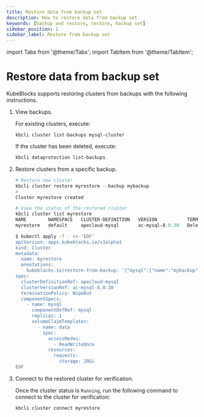 ```yaml
---
title: Restore data from backup set
description: How to restore data from backup set
keywords: [backup and restore, restore, backup set]
sidebar_position: 1
sidebar_label: Restore from backup set
---
```


import Tabs from '@theme/Tabs';
import TabItem from '@theme/TabItem';

# Restore data from backup set

KubeBlocks supports restoring clusters from backups with the following instructions.

1. View backups.
   
   For existing clusters, execute:

   ```shell
   kbcli cluster list-backups mysql-cluster
   ```

   If the cluster has been deleted, execute:

   ```bash
   kbcli dataprotection list-backups
   ```

2. Restore clusters from a specific backup.

    <Tabs>

    <TabItem value="kbcli" label="kbcli" default>

    ```powershell
    # Restore new cluster
    kbcli cluster restore myrestore --backup mybackup
    >
    Cluster myrestore created

    # View the status of the restored cluster
    kbcli cluster list myrestore
    NAME        NAMESPACE   CLUSTER-DEFINITION   VERSION           TERMINATION-POLICY   STATUS    CREATED-TIME
    myrestore   default     apecloud-mysql       ac-mysql-8.0.30   Delete               Running   Oct 30,2023 16:26 UTC+0800
    ```

    </TabItem>

    <TabItem value="kubectl" label="kubectl">

    ```bash
    $ kubectl apply -f - <<-'EOF'
    apiVersion: apps.kubeblocks.io/v1alpha1
    kind: Cluster
    metadata:
      name: myrestore
      annotations:
        kubeblocks.io/restore-from-backup: '{"mysql":{"name":"mybackup","namespace":"default"}}'
    spec:
      clusterDefinitionRef: apecloud-mysql
      clusterVersionRef: ac-mysql-8.0.30
      terminationPolicy: WipeOut
      componentSpecs:
        - name: mysql
          componentDefRef: mysql
          replicas: 1
          volumeClaimTemplates:
            - name: data
              spec:
                accessModes:
                  - ReadWriteOnce
                resources:
                  requests:
                    storage: 20Gi
    EOF
    ```

    </TabItem>

    </Tabs>

3. Connect to the restored cluster for verification.

    Once the cluster status is `Running`, run the following command to connect to the cluster for verification:

    ```bash
    kbcli cluster connect myrestore
    ```
